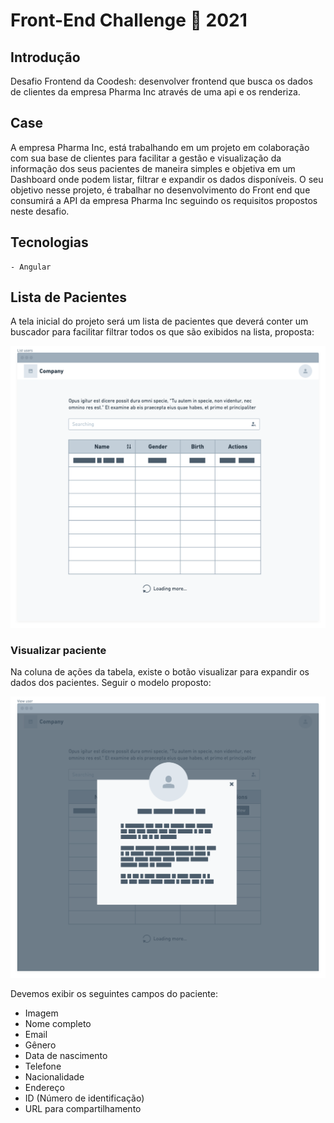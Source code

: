 # Front-End Challenge 🏅 2021

## Introdução

Desafio Frontend da Coodesh: desenvolver frontend que busca os dados de clientes da empresa Pharma Inc através de uma api e os renderiza.

## Case

A empresa Pharma Inc, está trabalhando em um projeto em colaboração com sua base de clientes para facilitar a gestão e visualização da informação dos seus pacientes de maneira simples e objetiva em um Dashboard onde podem listar, filtrar e expandir os dados disponíveis.
O seu objetivo nesse projeto, é trabalhar no desenvolvimento do Front end que consumirá a API da empresa Pharma Inc seguindo os requisitos propostos neste desafio.

## Tecnologias
    - Angular


## Lista de Pacientes

A tela inicial do projeto será um lista de pacientes que deverá conter um buscador para facilitar filtrar todos os que são exibidos na lista, proposta:

![List users](src/assets/list.png)

### Visualizar paciente

Na coluna de ações da tabela, existe o botão visualizar para expandir os dados dos pacientes. Seguir o modelo proposto:

![View user](src/assets/view.png)

Devemos exibir os seguintes campos do paciente:

- Imagem
- Nome completo
- Email
- Gênero
- Data de nascimento
- Telefone
- Nacionalidade
- Endereço
- ID (Número de identificação)
- URL para compartilhamento

